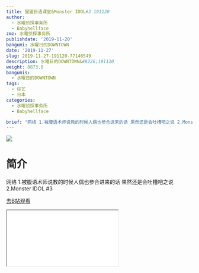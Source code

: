```yaml
---
title: 猩猩日语课堂&Monster IDOL#3 191120
author:
  - 水曜侦探事务所
  - Babyhellface
zmz: 水曜侦探事务所
publishdate: '2019-11-20'
bangumi: 水曜日的DOWNTOWN
date: '2019-11-27'
slug: 2019-11-27-191120-77146549
description: 水曜日的DOWNTOWN&#8226;191120
weight: 8873.0
bangumis:
  - 水曜日的DOWNTOWN
tags:
  - 综艺
  - 日本
categories:
  - 水曜侦探事务所
  - Babyhellface

brief: "网络 1.被腹语术师说教的时候人偶也参合进来的话 果然还是会吐槽吧之说 2.Monster IDOL #3"
---
```

![](https://raw.githubusercontent.com/tcgriffith/owaraisite/master/static/tmpimg/6cb862beefefade439129a1f119c743b86b3a4f2.jpg.480.jpg)
# 简介  
网络
1.被腹语术师说教的时候人偶也参合进来的话 果然还是会吐槽吧之说
2.Monster IDOL #3  

[去B站观看](https://www.bilibili.com/video/av77146549/)
<div class ="resp-container"><iframe class="testiframe" src="//player.bilibili.com/player.html?aid=77146549"", scrolling="no", allowfullscreen="true" > </iframe></div> 
